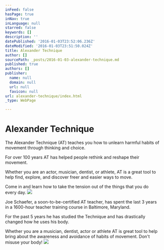 ```yaml
---
inFeed: false
hasPage: true
inNav: true
inLanguage: null
starred: false
keywords: []
description: ''
datePublished: '2016-01-03T23:52:06.236Z'
dateModified: '2016-01-03T23:51:50.024Z'
title: Alexander Technique
author: []
sourcePath: _posts/2016-01-03-alexander-technique.md
published: true
authors: []
publisher:
  name: null
  domain: null
  url: null
  favicon: null
url: alexander-technique/index.html
_type: WebPage

---
```

# Alexander Technique

The Alexander Technique (AT) teaches you how to unlearn harmful habits of movement through thinking and choice.

For over 100 years AT has helped people rethink and reshape their movement.

Whether you are an actor, musician, dentist, or athlete, AT is a great tool to help find, explore, and discover freer and easier ways to move.

Come in and learn how to take the tension out of the things that you do every day.
![](https://the-grid-user-content.s3-us-west-2.amazonaws.com/f88ce702-a4f3-4998-ae5d-1cd6b5746368.jpg)

Joe Schaefer, a soon-to-be-certified AT teacher, has spent the last 3 years in a 1600-hour teacher training course in Baltimore, Maryland.

For the past 5 years he has studied the Technique and has drastically changed how he uses his body.

Whether you are a musician, dentist, actor or athlete AT is great tool to help bring about the awareness and avoidance of habits of movement. Don't misuse your body!
![](https://the-grid-user-content.s3-us-west-2.amazonaws.com/5cf5fce8-5f04-4cdf-bf9a-ef8e1a8befb8.jpg)